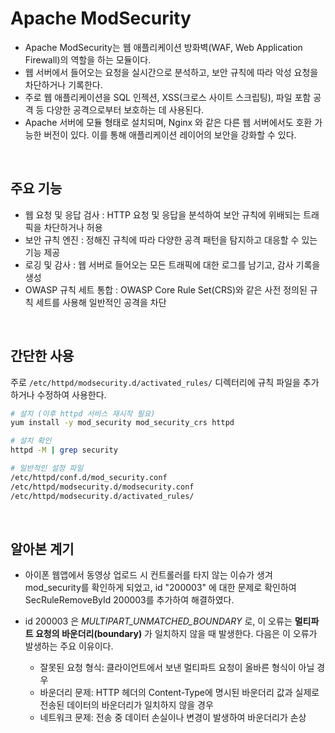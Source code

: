 # Apache ModSecurity

- Apache ModSecurity는 웹 애플리케이션 방화벽(WAF, Web Application Firewall)의 역할을 하는 모듈이다.
- 웹 서버에서 들어오는 요청을 실시간으로 분석하고, 보안 규칙에 따라 악성 요청을 차단하거나 기록한다. 
- 주로 웹 애플리케이션을 SQL 인젝션, XSS(크로스 사이트 스크립팅), 파일 포함 공격 등 다양한 공격으로부터 보호하는 데 사용된다.
- Apache 서버에 모듈 형태로 설치되며, Nginx 와 같은 다른 웹 서버에서도 호환 가능한 버전이 있다. 이를 통해 애플리케이션 레이어의 보안을 강화할 수 있다.

<br/>

## 주요 기능
- 웹 요청 및 응답 검사 : HTTP 요청 및 응답을 분석하여 보안 규칙에 위배되는 트래픽을 차단하거나 허용 
- 보안 규칙 엔진 : 정해진 규칙에 따라 다양한 공격 패턴을 탐지하고 대응할 수 있는 기능 제공 
- 로깅 및 감사 : 웹 서버로 들어오는 모든 트래픽에 대한 로그를 남기고, 감사 기록을 생성
- OWASP 규칙 세트 통합 : OWASP Core Rule Set(CRS)와 같은 사전 정의된 규칙 세트를 사용해 일반적인 공격을 차단

<br/>

## 간단한 사용
주로 `/etc/httpd/modsecurity.d/activated_rules/` 디렉터리에 규칙 파일을 추가하거나 수정하여 사용한다.

```bash
# 설치 (이후 httpd 서비스 재시작 필요)
yum install -y mod_security mod_security_crs httpd

# 설치 확인
httpd -M | grep security
```

```bash
# 일반적인 설정 파일
/etc/httpd/conf.d/mod_security.conf
/etc/httpd/modsecurity.d/modsecurity.conf
/etc/httpd/modsecurity.d/activated_rules/
```

<br/>

## 알아본 계기

* 아이폰 웹앱에서 동영상 업로드 시 컨트롤러를 타지 않는 이슈가 생겨 mod_security를 확인하게 되었고, id "200003" 에 대한 문제로 확인하여 SecRuleRemoveById 200003를 추가하여 해결하였다. 
* id 200003 은 _MULTIPART_UNMATCHED_BOUNDARY_ 로, 이 오류는 **멀티파트 요청의 바운더리(boundary)** 가 일치하지 않을 때 발생한다. 다음은 이 오류가 발생하는 주요 이유이다.

  - 잘못된 요청 형식: 클라이언트에서 보낸 멀티파트 요청이 올바른 형식이 아닐 경우
  - 바운더리 문제: HTTP 헤더의 Content-Type에 명시된 바운더리 값과 실제로 전송된 데이터의 바운더리가 일치하지 않을 경우
  - 네트워크 문제: 전송 중 데이터 손실이나 변경이 발생하여 바운더리가 손상


